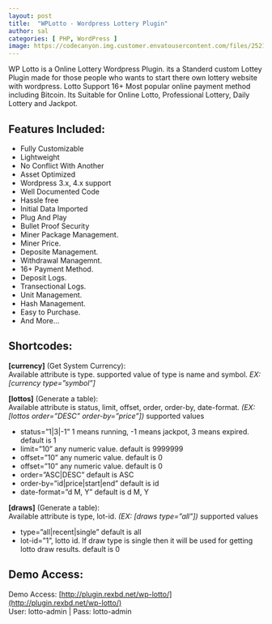 ```yaml
---
layout: post
title:  "WPLotto - Wordpress Lottery Plugin"
author: sal
categories: [ PHP, WordPress ]
image: https://codecanyon.img.customer.envatousercontent.com/files/252121166/cover.jpg?auto=compress%2Cformat&fit=crop&crop=top&max-h=8000&max-w=590&s=6ece5eb994d7b10625627a66e0b0bec1
---
```

WP Lotto is a Online Lottery Wordpress Plugin. its a Standerd custom Lottey Plugin made for those people who wants to start there own lottery website with wordpress. Lotto Support 16+ Most popular online payment method including Bitcoin. Its Suitable for Online Lotto, Professional Lottery, Daily Lottery and Jackpot.  

## Features Included:

*   Fully Customizable
*   Lightweight
*   No Conflict With Another
*   Asset Optimized
*   Wordpress 3.x, 4.x support
*   Well Documented Code
*   Hassle free
*   Initial Data Imported
*   Plug And Play
*   Bullet Proof Security
*   Miner Package Management.
*   Miner Price.
*   Deposite Management.
*   Withdrawal Managemnt.
*   16+ Payment Method.
*   Deposit Logs.
*   Transectional Logs.
*   Unit Management.
*   Hash Management.
*   Easy to Purchase.
*   And More…

## Shortcodes:

**[currency]** (Get System Currency):  
Available attribute is type. supported value of type is name and symbol. _EX: [currency type=”symbol”]_  

**[lottos]** (Generate a table):  
Available attribute is status, limit, offset, order, order-by, date-format. _(EX: [lottos order=”DESC” order-by=”price”])_ supported values

*   status=”1|3|-1” 1 means running, -1 means jackpot, 3 means expired. default is 1
*   limit=”10” any numeric value. default is 9999999
*   offset=”10” any numeric value. default is 0
*   offset=”10” any numeric value. default is 0
*   order=”ASC|DESC” default is ASC
*   order-by=”id|price|start|end” default is id
*   date-format=”d M, Y” default is d M, Y

**[draws]** (Generate a table):  
Available attribute is type, lot-id. _(EX: [draws type=”all”])_ supported values

*   type=”all|recent|single” default is all
*   lot-id=”1”, lotto id. If draw type is single then it will be used for getting lotto draw results. default is 0

## Demo Access:

Demo Access: [http://plugin.rexbd.net/wp-lotto/](http://plugin.rexbd.net/wp-lotto/)  
User: lotto-admin | Pass: lotto-admin